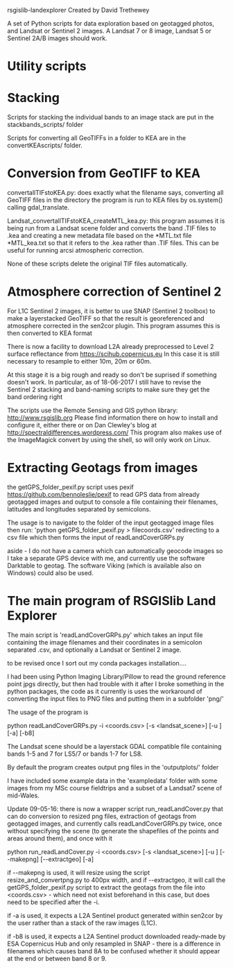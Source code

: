 rsgislib-landexplorer
Created by David Trethewey

A set of Python scripts for data exploration based on geotagged photos,
and Landsat or Sentinel 2 images.
A Landsat 7 or 8 image, Landsat 5 or Sentinel 2A/B images should work.

Utility scripts
===============

Stacking
========
Scripts for stacking the individual bands to an image stack are put in the stackbands_scripts/ folder

Scripts for converting all GeoTIFFs in a folder to KEA are in the convertKEAscripts/ folder.

Conversion from GeoTIFF to KEA
==============================
convertallTIFstoKEA.py: does exactly what the filename says, converting all GeoTIFF files in the
directory the program is run to KEA files by os.system() calling gdal_translate.

Landsat_convertallTIFstoKEA_createMTL_kea.py: this program assumes it is being run from a Landsat scene folder
and converts the band .TIF files to .kea and creating a new metadata file based on the *MTL.txt file
*MTL_kea.txt so that it refers to the .kea rather than .TIF files. This can be useful for running arcsi
atmospheric correction.

None of these scripts delete the original TIF files automatically.

Atmosphere correction of Sentinel 2
===================================
For L1C Sentinel 2 images, it is better to use SNAP
(Sentinel 2 toolbox) to make a layerstacked GeoTIFF so that the result is
georeferenced and atmosphere corrected in the sen2cor plugin.
This program assumes this is then converted to KEA format

There is now a facility to download L2A already preprocessed to Level 2 surface reflectance
from https://scihub.copernicus.eu
In this case it is still necessary to resample to either 10m, 20m or 60m.

At this stage it is a big rough and ready so don't be suprised if something
doesn't work. In particular, as of 18-06-2017 I still have to revise the Sentinel 2
stacking and band-naming scripts to make sure they get the band ordering right

The scripts use the Remote Sensing and GIS python library: http://www.rsgislib.org
Please find information there on how to install and configure it, either there
or on Dan Clewley's blog at http://spectraldifferences.wordpress.com/
This program also makes use of the ImageMagick convert by using the shell, so will
only work on Linux.



Extracting Geotags from images
==============================
the getGPS_folder_pexif.py script uses pexif https://github.com/bennoleslie/pexif
to read GPS data from already geotagged images and output to console a file containing
their filenames, latitudes and longitudes separated by semicolons.

The usage is to navigate to the folder of the input geotagged image files then run:
'python getGPS_folder_pexif.py > filecoords.csv' redirecting to a csv file which then
forms the input of readLandCoverGRPs.py

aside - I do not have a camera which can automatically geocode images so I
take a separate GPS device with me, and currently use the software Darktable to geotag.
The software Viking (which is available also on Windows) could also be used.


The main program of RSGISlib Land Explorer
==========================================
The main script is 'readLandCoverGRPs.py' which takes an input file containing
the image filenames and their coordinates in a semicolon separated .csv,
and optionally a Landsat or Sentinel 2 image.

to be revised once I sort out my conda packages installation....

I had been using Python Imaging Library/Pillow to read the ground reference point jpgs directly,
but then had trouble with it after I broke something in the python packages,
the code as it currently is uses the workaround of converting the input files
to PNG files and putting them in a subfolder 'png/'

The usage of the program is

python readLandCoverGRPs.py -i <coords.csv> [-s <landsat_scene>] [-u <utmzone>] [-a] [-b8]

The Landsat scene should be a layerstack GDAL compatible file containing bands 1-5
and 7 for LS5/7 or bands 1-7 for LS8.

By default the program creates output png files in the 'outputplots/' folder

I have included some example data in the 'exampledata' folder with some images
from my MSc course fieldtrips and a subset of a Landsat7 scene of mid-Wales.

Update 09-05-16:
there is now a wrapper script run_readLandCover.py that can do conversion to resized png files, extraction of geotags from geotagged images, and currently calls readLandCoverGRPs.py twice, once without specifying the scene (to generate the shapefiles of the points and areas around them), and once with it

python run_readLandCover.py -i  <coords.csv> [-s <landsat_scene>] [-u <utmzone>] [--makepng] [--extractgeo] [-a]

if --makepng is used, it will resize using the script resize_and_convertpng.py to 400px width, and if --extractgeo, it will call the getGPS_folder_pexif.py script to extract the geotags from the file into <coords.csv> - which need not exist beforehand in this case, but does need to be specified after the -i. 

if -a is used, it expects a L2A Sentinel product generated within sen2cor by the user rather than a stack of the raw images (L1C).

if -b8 is used, it expects a L2A Sentinel product downloaded ready-made by ESA Copernicus Hub and only resampled in SNAP - there is a difference in filenames which causes band 8A to be confused whether it should appear at the end or between band 8 or 9.